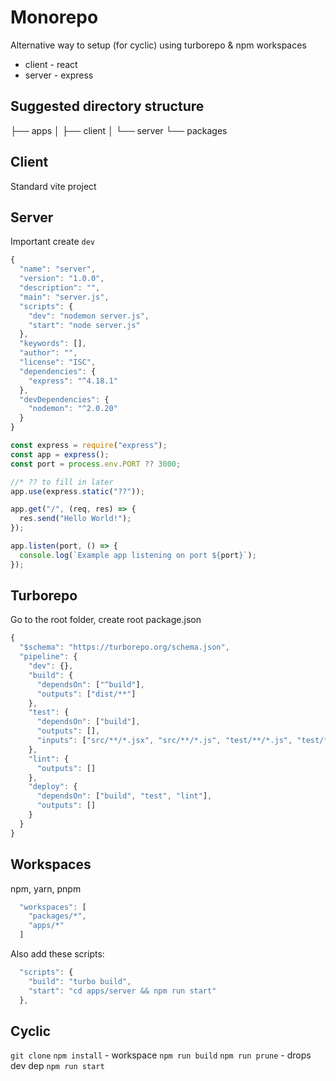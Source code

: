 # Monorepo

Alternative way to setup (for cyclic) using turborepo & npm workspaces

* client - react
* server - express

## Suggested directory structure

├── apps
│   ├── client
│   └── server
└── packages

## Client

Standard vite project

## Server

Important create `dev`

```js title="package.json"
{
  "name": "server",
  "version": "1.0.0",
  "description": "",
  "main": "server.js",
  "scripts": {
    "dev": "nodemon server.js",
    "start": "node server.js"
  },
  "keywords": [],
  "author": "",
  "license": "ISC",
  "dependencies": {
    "express": "^4.18.1"
  },
  "devDependencies": {
    "nodemon": "^2.0.20"
  }
}
```

```js title="server.js"
const express = require("express");
const app = express();
const port = process.env.PORT ?? 3000;

//* ?? to fill in later
app.use(express.static("??"));

app.get("/", (req, res) => {
  res.send("Hello World!");
});

app.listen(port, () => {
  console.log(`Example app listening on port ${port}`);
});
```

## Turborepo

Go to the root folder, create root package.json

```js title="turbo.json"
{
  "$schema": "https://turborepo.org/schema.json",
  "pipeline": {
    "dev": {},
    "build": {
      "dependsOn": ["^build"],
      "outputs": ["dist/**"]
    },
    "test": {
      "dependsOn": ["build"],
      "outputs": [],
      "inputs": ["src/**/*.jsx", "src/**/*.js", "test/**/*.js", "test/**/*.jsx"]
    },
    "lint": {
      "outputs": []
    },
    "deploy": {
      "dependsOn": ["build", "test", "lint"],
      "outputs": []
    }
  }
}
```

## Workspaces

npm, yarn, pnpm

```js title="package.json"
  "workspaces": [
    "packages/*",
    "apps/*"
  ]
```

Also add these scripts:

```js
  "scripts": {
    "build": "turbo build",
    "start": "cd apps/server && npm run start"
  },
```

## Cyclic

`git clone`
`npm install` - workspace
`npm run build`
`npm run prune` - drops dev dep
`npm run start`
